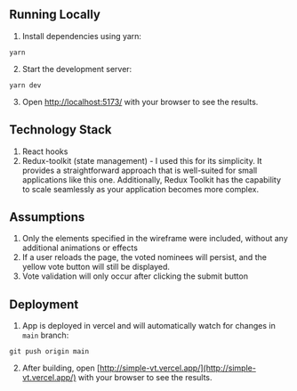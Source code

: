 ## Running Locally

1. Install dependencies using yarn:

```shell
yarn
```

2. Start the development server:

```shell
yarn dev
```

3. Open [http://localhost:5173/](http://localhost:5173/) with your browser to see the results.

## Technology Stack

1. React hooks
2. Redux-toolkit (state management) - I used this for its simplicity. It provides a straightforward approach that is well-suited for small applications like this one. Additionally, Redux Toolkit has the capability to scale seamlessly as your application becomes more complex.

## Assumptions

1. Only the elements specified in the wireframe were included, without any additional animations or effects
2. If a user reloads the page, the voted nominees will persist, and the yellow vote button will still be displayed.
3. Vote validation will only occur after clicking the submit button

## Deployment

1. App is deployed in vercel and will automatically watch for changes in `main` branch:

```
git push origin main
```

2. After building, open [http://simple-vt.vercel.app/](http://simple-vt.vercel.app/) with your browser to see the results.
